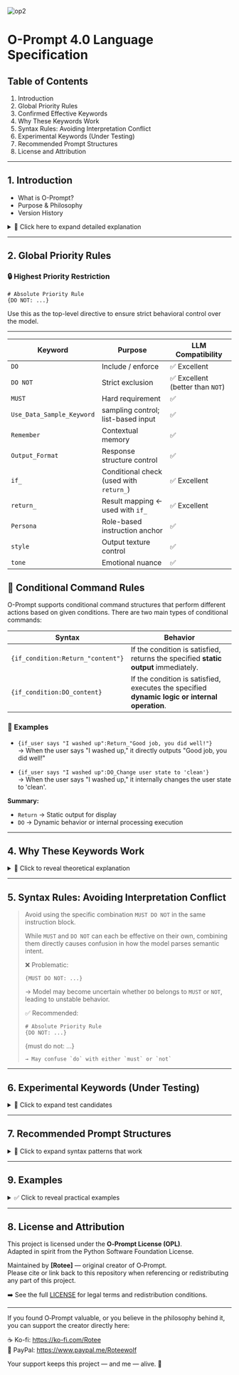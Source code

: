 ![op2](https://github.com/user-attachments/assets/471cb32a-b75a-4874-9d96-3db44a591065)
# O-Prompt 4.0 Language Specification

## Table of Contents
1. Introduction
2. Global Priority Rules
3. Confirmed Effective Keywords
4. Why These Keywords Work
5. Syntax Rules: Avoiding Interpretation Conflict
6. Experimental Keywords (Under Testing)
7. Recommended Prompt Structures
8. License and Attribution

---

## 1. Introduction
- What is O-Prompt?
- Purpose & Philosophy
- Version History

<details>
<summary>📌 Click here to expand detailed explanation</summary>

### What is O-Prompt?
O-Prompt is a lightweight, LLM-focused prompt engineering language developed by Rotee. It is designed to optimize the clarity, efficiency, and expressiveness of prompts in a way that surpasses traditional systems like Markdown or JSON-based formats. Its purpose is to enable precise instruction of AI behavior through compact, modular, and semantically rich syntax.
O-prompt is configured to work reliably across all models by exploiting common denominator learning data patterns across LLMs.

### Purpose & Philosophy
The core philosophy behind O-Prompt is to simplify prompt construction while increasing its interpretability for AI models—especially for small and mid-size LLMs. Unlike most languages that avoid negatives, O-Prompt embraces `DO NOT` directives to increase clarity and control. Inspired by practices in image models like Stable Diffusion, O-Prompt allows for weighted attention, conditional logic, and explicit sampling guidance—all in human-readable form.

### Version History
- **v1.0** (2025-01-14): Initial prototype, used in "Rotee's RP Prompt Mild 1.2 Preview"
- **v4.0** (2025-04): Fully modular structure, model-tested with LLaMA3 7B, Claude Haiku, and GPT-3.5 class models

</details>

---

## 2. Global Priority Rules

### 🔒 Highest Priority Restriction
```
# Absolute Priority Rule
{DO NOT: ...}
```
Use this as the top-level directive to ensure strict behavioral control over the model.

---

| Keyword           | Purpose                                          | LLM Compatibility |
|------------------|---------------------------------------------------|--------------------|
| `DO`             | Include / enforce                                | ✅ Excellent |
| `DO NOT`         | Strict exclusion                                 | ✅ Excellent (better than `NOT`) |
| `MUST`           | Hard requirement                                 | ✅ |
| `Use_Data_Sample_Keyword` | sampling control; list-based input     | ✅ |
| `Remember`       | Contextual memory                                | ✅ |
| `Output_Format`  | Response structure control                       | ✅ |
| `if_`            | Conditional check (used with `return_`)          | ✅ Excellent |
| `return_`        | Result mapping ← used with `if_`                 | ✅ Excellent |
| `Persona`        | Role-based instruction anchor                    | ✅ |
| `style`          | Output texture control                           | ✅ |
| `tone`           | Emotional nuance                                 | ✅ |

## 🌉 Conditional Command Rules

O-Prompt supports conditional command structures that perform different actions based on given conditions.
There are two main types of conditional commands:

| Syntax | Behavior |
|--------|----------|
| `{if_condition:Return_"content"}` | If the condition is satisfied, returns the specified **static output** immediately. |
| `{if_condition:DO_content}` | If the condition is satisfied, executes the specified **dynamic logic or internal operation**. |

### 🔹 Examples
- `{if_user says "I washed up":Return_"Good job, you did well!"}`  
  → When the user says "I washed up," it directly outputs "Good job, you did well!"

- `{if_user says "I washed up":DO_Change user state to 'clean'}`  
  → When the user says "I washed up," it internally changes the user state to 'clean'.

**Summary:**
- `Return` → Static output for display
- `DO` → Dynamic behavior or internal processing execution



---

## 4. Why These Keywords Work

<details>
<summary>📌 Click to reveal theoretical explanation</summary>

### 3 Core Conditions for Effective Keywords:

1. **Shallow Inference Compatibility**  
   → Keywords must be interpretable even by smaller/lower-depth models.

2. **Alignment with Model Architecture**  
   → Best keywords match core mechanisms (like `Attention`).

3. **Presence in Training Corpus**  
   → Commonly seen terms in training data are more likely to be correctly interpreted.

</details>

---

## 5. Syntax Rules: Avoiding Interpretation Conflict

> Avoid using the specific combination `MUST DO NOT` in the same instruction block.
> 
> While `MUST` and `DO NOT` can each be effective on their own, combining them directly causes confusion in how the model parses semantic intent.
> 
> ❌ Problematic:
> ```
> {MUST DO NOT: ...}
> ```
> → Model may become uncertain whether `DO` belongs to `MUST` or `NOT`, leading to unstable behavior.
> 
> ✅ Recommended:
> ```
> # Absolute Priority Rule
> {DO NOT: ...}
> ```
> {must do not: ...}
> ```
> → May confuse `do` with either `must` or `not`
---

## 6. Experimental Keywords (Under Testing)

<details>
<summary>🧪 Click to expand test candidates</summary>

| Keyword | Hypothesis | Planned Usage |
|---------|------------|----------------|
| `Prompt-Negative Prompt Structure` | Dual-channel block separation for command/negation | `Command: ...` / `Negative: ...` |

</details>

---

## 7. Recommended Prompt Structures

<details>
<summary>🧠 Click to expand syntax patterns that work</summary>

### 📘 Proven Prompt Structures:

- `{Key: Value}` → universal tagging and logic
- `or`, `或` → alternate choice structure
- `{DO NOT: ...}` → strict exclusion logic
- `#`, `##`, `>` → markdown-style anchors
- `[tag]`, `>info:` → meta-output and annotation

</details>

---

## 9. Examples

<details>
<summary>✅ Click to reveal practical examples</summary>

### 9.1 Persona Setting Example
```prompt
# Session Persona Setting
name: Runa
goal: To provide useful information to the user.
personality: Kind, professional and helpful, meticulous, realistic, cynical;
---
{DO NOT: Provide incorrect information, speak assumptions as facts, make hasty conclusions}
```
*Description*: This example demonstrates how to set a chatbot's persona. The chatbot named 'Runa' aims to provide useful information to users and is defined to have a kind and professional personality. Additionally, the 'DO NOT' directive specifies behaviors to avoid, such as providing incorrect information or making hasty conclusions.

---

### 9.2 Data Sampling Specification Example
```prompt
{Must_Priority_Use_Data_Sample_Keywords: Minecraft1.12.1, script}
{DO NOT: Refer to data from other versions}

Command: Please write a script based on the Minecraft 1.12.1 economy plugin.
```
*Description*: This prompt uses 'Must_Priority_Use_Data_Sample_Keywords' to prioritize data sampling for specific keywords (Minecraft1.12.1, script). The 'DO NOT' directive restricts referencing data from other versions, ensuring the model generates a script based on the correct version.

---

### 9.3 Conditional Directive Example
```prompt
# Absolute Rule
{if_"User dances": returns_Choose only one_"Play tambourine" or "Dance together"}
{DO NOT: Execute both options simultaneously}
```
*Description*: This example shows how to set conditional directives using 'if' and 'returns'. When the user performs 'dances', the model is instructed to choose only one response between 'Play tambourine' or 'Dance together'. The 'DO NOT' directive clearly restricts executing both options simultaneously.

---

### 9.4 Mixing Numbers with DO/DO NOT Example
```prompt
# Session Goals
A core explanation of the session goals

## Session Rules
1. Instruction Title & Description
   {DO: Instruction1}
   {DO NOT: Prohibition1}

2. Second Instruction Title & Description
   {DO: Instruction2}
   {DO NOT: Prohibition2}
```
*Description*: This structure demonstrates how to clearly define session rules by mixing numbering with 'DO'/'DO NOT' directives. For each instruction, the actions to perform and actions to avoid are specified, effectively controlling the model's behavior.

</details>

---


## 8. License and Attribution

This project is licensed under the **O‑Prompt License (OPL)**.  
Adapted in spirit from the Python Software Foundation License.

Maintained by **[Rotee]** — original creator of O‑Prompt.  
Please cite or link back to this repository when referencing or redistributing any part of this project.

➡️ See the full [LICENSE](./LICENSE) for legal terms and redistribution conditions.

---

If you found O‑Prompt valuable, or you believe in the philosophy behind it,  
you can support the creator directly here:

☕ Ko-fi: https://ko-fi.com/Rotee  
💸 PayPal: https://www.paypal.me/Roteewolf  

Your support keeps this project — and me — alive. 💜



